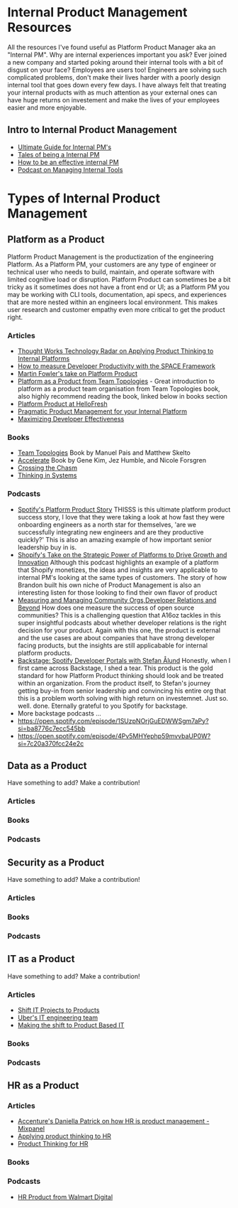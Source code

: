 # Internal Product Management Resources
All the resources I've found useful as Platform Product Manager aka an "Internal PM". Why are internal experiences important you ask? Ever joined a new company and started poking around their internal tools with a bit of disgust on your face? Employees are users too! Engineers are solving such complicated problems, don't make their lives harder with a poorly design internal tool that goes down every few days. I have always felt that treating your internal products with as much attention as your external ones can have huge returns on investement and make the lives of your employees easier and more enjoyable.  

## Intro to Internal Product Management 
- [Ultimate Guide for Internal PM's](https://jawwad.me/guide-internal-product-management/) 
- [Tales of being a Internal PM](https://medium.com/swlh/tales-of-an-internal-product-manager-c5b426340477) 
- [How to be an effective internal PM](https://medium.com/swlh/how-to-be-a-more-effective-internal-product-manager-e14143e3343)
- [Podcast on Managing Internal Tools](https://open.spotify.com/episode/5RSo0XqYs1ofXZQYNzEk3H?si=of_SmV9rRkuBeqOR8hsGvw&amp;dl_branch=1) 

# Types of Internal Product Management 

## Platform as a Product
Platform Product Management is the productization of the engineering Platform. As a Platform PM, your customers are any type of engineer or technical user who needs to build, maintain, and operate software with limited cognitive load or disruption. Platform Product can sometimes be a bit tricky as it sometimes does not have a front end or UI; as a Platform PM you may be working with CLI tools, documentation, api specs, and experiences that are more nested within an engineers local environment. This makes user research and customer empathy even more critical to get the product right. 

### Articles
- [Thought Works Technology Radar on Applying Product Thinking to Internal Platforms](https://www.thoughtworks.com/radar/techniques/applying-product-management-to-internal-platforms)
- [How to measure Developer Productivity with the SPACE Framework](https://queue.acm.org/detail.cfm?id=3454124)
- [Martin Fowler's take on Platform Product](https://martinfowler.com/articles/talk-about-platforms.html)
- [Platform as a Product from Team Topologies](https://teamtopologies.com/events/2021/04/29/wtf-is-platform-as-a-product-2nd-edition) - Great introduction to platform as a product team organisation from Team Topologies book, also highly recommend reading the book, linked below  in books section 
- [Platform Product at HelloFresh](https://engineering.hellofresh.com/advocating-for-a-product-mindset-within-platform-teams-and-how-we-do-it-at-hellotech-part-1-fc1fbf8ae015) 
- [Pragmatic Product Management for your Internal Platform](https://medium.com/@jessica.ulyate/pragmatic-product-management-for-your-internal-platform-4bf0bd3b00d6) 
- [Maximizing Developer Effectiveness](https://martinfowler.com/articles/developer-effectiveness.html)

### Books 
- [Team Topologies](https://teamtopologies.com/) Book by Manuel Pais and Matthew Skelto
- [Accelerate](https://www.amazon.de/-/en/Nicole-Ph-D-Forsgren/dp/1942788339) Book by Gene Kim, Jez Humble, and Nicole Forsgren
- [Crossing the Chasm](https://www.amazon.de/-/en/Geoffrey-Moore/dp/0062292986)
- [Thinking in Systems](https://www.amazon.de/-/en/Diana-Wright/dp/1603580557)


### Podcasts 
- [Spotify's Platform Product Story](https://open.spotify.com/episode/7iuQ3ew1Wwpuiq6LbBKzCl?si=5b15eaa27a014851) THISSS is this ultimate platform product success story, I love that they were taking a look at how fast they were onboarding engineers as a north star for themselves, 'are we successfully integrating  new engineers and are they productive quickly?' This is also an amazing example of how important senior leadership buy in is.  
- [Shopify's Take on the Strategic Power of Platforms to Drive Growth and Innovation](https://open.spotify.com/episode/6hl3Fws7Yg2mU1LapA7PI4?si=25cdaa724fee436e) Although this podcast highlights an example of a platform that Shopify monetizes, the ideas and insights are very applicable to internal PM's looking at the same types of customers. The story of how Brandon built his own niche of Product Management is also an interesting listen for those looking to find their own flavor of product
- [Measuring and Managing Community Orgs,Developer Relations and Beyond](https://open.spotify.com/episode/57gbJ9n9XuNdOZxjB8jVt1?si=d7cdedfb12584568) How does one measure the success of open source communities? This is a challenging question that A16oz tackles in this super insightful podcasts about whether developer relations is the right decision for your product. Again with this one, the product is external and the use cases are about companies that have strong developer facing products, but the insights are still applicabable for internal platform products. 
- [Backstage: Spotify Developer Portals with Stefan Ålund](https://open.spotify.com/episode/5OEUKrremK3iLOhDVj4rgk?si=ZxIjeAISS9WKS4zZP5Z7kg&dl_branch=1) Honestly, when I first came across Backstage, I shed a tear. This product is the gold standard for how Platform Product thinking should look and be treated within an organization. From the product itself, to Stefan's journey getting buy-in from senior leadership and convincing his entire org that this is a problem worth solving with high return on investemnet. Just so. well. done. Eternally grateful to you Spotify for backstage. 
- More backstage podcasts ... 
- https://open.spotify.com/episode/1SUzpNOrjGuEDWWSgm7aPy?si=ba8776c7ecc545bb
- https://open.spotify.com/episode/4Pv5MHYephp59mvvbaUP0W?si=7c20a370fcc24e2c

## Data as a Product 

Have something to add? Make a contribution!

### Articles

### Books

### Podcasts 

## Security as a Product 

Have something to add? Make a contribution!

### Articles
### Books
### Podcasts 

## IT as a Product 
  
Have something to add? Make a contribution!

### Articles
- [Shift IT Projects to Products](https://www.thoughtworks.com/insights/blog/shift-it-projects-products-part-1-what-product)
- [Uber's IT engineering team](https://eng.uber.com/it-engineering-meet-the-team-that-keeps-uber-moving/)
- [Making the shift to Product Based IT](https://www.cio.com/article/3332030/making-the-shift-to-product-based-it.html)

### Books
### Podcasts 


## HR as a Product 

### Articles
- [Accenture's Daniella Patrick on how HR is product management - Mixpanel](https://mixpanel.com/blog/accentures-daniella-patrick-hr-is-product-management/)
- [Applying product thinking to HR](https://www.peoplemattersglobal.com/blog/hr-technology/applying-product-thinking-to-hr-26237)
- [Product Thinking for HR](https://www.google.com/amp/s/www.peoplemattersglobal.com/amp-hr-technology-applying-product-thinking-to-hr-26237)

### Books 

### Podcasts 
- [HR Product from Walmart Digital](https://open.spotify.com/episode/5RSo0XqYs1ofXZQYNzEk3H?si=of_SmV9rRkuBeqOR8hsGvw&amp;dl_branch=1) 





